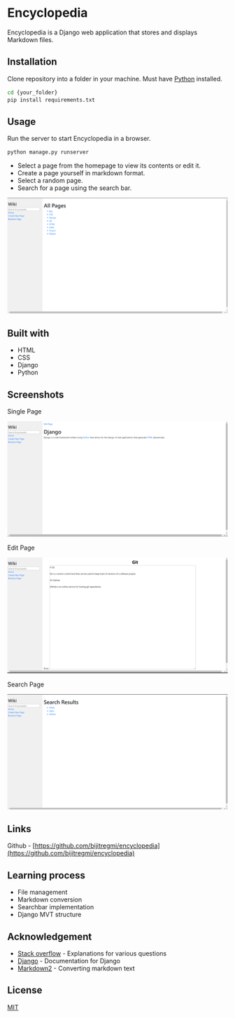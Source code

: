 # Encyclopedia

Encyclopedia is a Django web application that stores and displays Markdown files.

## Installation

Clone repository into a folder in your machine. Must have [Python](https://www.python.org/) installed.

```bash
cd {your_folder}
pip install requirements.txt
```

## Usage
Run the server to start Encyclopedia in a browser.

```python
python manage.py runserver
```

- Select a page from the homepage to view its contents or edit it.
- Create a page yourself in markdown format.
- Select a random page.
- Search for a page using the search bar.

![Homepage](/encyclopedia/static/encyclopedia/Encyclopedia1.png)

## Built with

- HTML
- CSS
- Django
- Python

## Screenshots

Single Page

![Page](/encyclopedia/static/encyclopedia/EncyclopediaPage.png)

Edit Page

![Edit Page](/encyclopedia/static/encyclopedia/EncyclopediaPageEdit.png)

Search Page

![Create Page](/encyclopedia/static/encyclopedia/EncyclopediaSearch.png)

## Links

Github - [https://github.com/bijitregmi/encyclopedia](https://github.com/bijitregmi/encyclopedia)

## Learning process
- File management
- Markdown conversion
- Searchbar implementation
- Django MVT structure

## Acknowledgement
- [Stack overflow](https://stackoverflow.com/) - Explanations for various questions
- [Django](https://www.djangoproject.com/) - Documentation for Django
- [Markdown2](https://github.com/trentm/python-markdown2) - Converting markdown text

## License

[MIT](https://choosealicense.com/licenses/mit/)